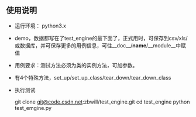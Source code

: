 ## 使用说明

* 运行环境： python3.x
* demo，数据都写在了test_engine的最下面了，正式用时，可保存到csv/xls/或数据库，并可保存更多的用例信息，可往__doc__/__name__/__module__中赋值
* 用例要求：测试方法必须为类的实例方法，可加参数。
* 有4个特殊方法，set_up/set_up_class/tear_down/tear_down_class
* 执行测试

    git clone git@code.csdn.net:zbwill/test_engine.git
    cd test_engine
    python test_emgine.py
